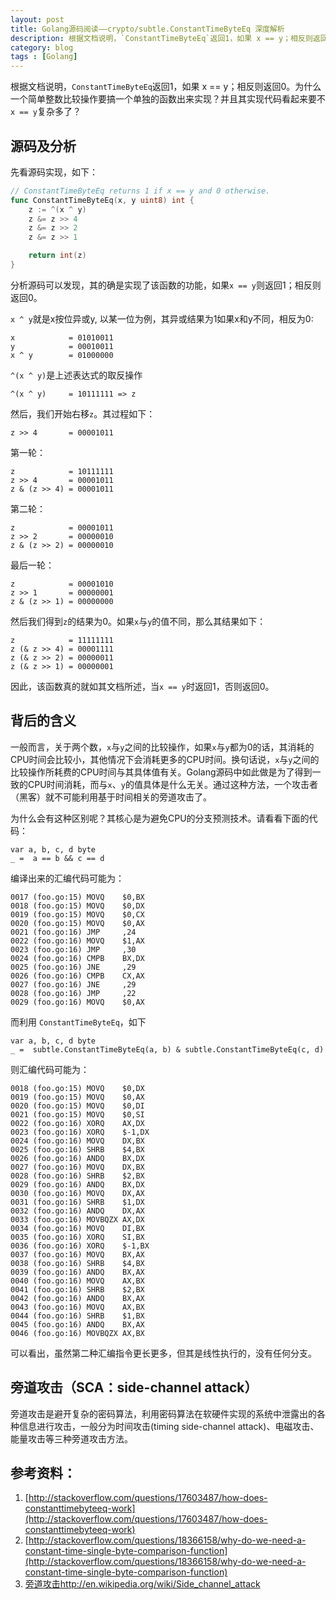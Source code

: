 ```yaml
---
layout: post
title: Golang源码阅读——crypto/subtle.ConstantTimeByteEq 深度解析
description: 根据文档说明，`ConstantTimeByteEq`返回1，如果 x == y；相反则返回0。为什么一个简单的整数比较操作要搞一个单独的函数出来实现？并且其实现代码看起来要不`x == y`复杂多了？
category: blog
tags : [Golang]
---
```


根据文档说明，`ConstantTimeByteEq`返回1，如果 x == y；相反则返回0。为什么一个简单整数比较操作要搞一个单独的函数出来实现？并且其实现代码看起来要不`x == y`复杂多了？

## 源码及分析

先看源码实现，如下：

```go
// ConstantTimeByteEq returns 1 if x == y and 0 otherwise.
func ConstantTimeByteEq(x, y uint8) int {
	z := ^(x ^ y)
	z &= z >> 4
	z &= z >> 2
	z &= z >> 1

	return int(z)
}
```

分析源码可以发现，其的确是实现了该函数的功能，如果`x == y`则返回1；相反则返回0。

`x ^ y`就是x按位异或y, 以某一位为例，其异或结果为1如果x和y不同，相反为0:

	x            = 01010011
	y            = 00010011
	x ^ y        = 01000000

`^(x ^ y)`是上述表达式的取反操作

	^(x ^ y)     = 10111111 => z

然后，我们开始右移`z`。其过程如下：

	z >> 4       = 00001011

第一轮：
	
	z            = 10111111
	z >> 4       = 00001011
	z & (z >> 4) = 00001011

第二轮：

	z            = 00001011
	z >> 2       = 00000010
	z & (z >> 2) = 00000010

最后一轮：

	z            = 00001010
	z >> 1       = 00000001
	z & (z >> 1) = 00000000

然后我们得到`z`的结果为0。如果`x`与`y`的值不同，那么其结果如下：

	z            = 11111111
	z (& z >> 4) = 00001111
	z (& z >> 2) = 00000011
	z (& z >> 1) = 00000001

因此，该函数真的就如其文档所述，当`x == y`时返回1，否则返回0。

## 背后的含义

一般而言，关于两个数，`x`与`y`之间的比较操作，如果`x`与`y`都为0的话，其消耗的CPU时间会比较小，其他情况下会消耗更多的CPU时间。换句话说，`x`与`y`之间的比较操作所耗费的CPU时间与其具体值有关。Golang源码中如此做是为了得到一致的CPU时间消耗，而与`x`、`y`的值具体是什么无关。通过这种方法，一个攻击者（黑客）就不可能利用基于时间相关的旁道攻击了。

为什么会有这种区别呢？其核心是为避免CPU的分支预测技术。请看看下面的代码：

	var a, b, c, d byte
	_ =  a == b && c == d

编译出来的汇编代码可能为：

	0017 (foo.go:15) MOVQ    $0,BX
	0018 (foo.go:15) MOVQ    $0,DX
	0019 (foo.go:15) MOVQ    $0,CX
	0020 (foo.go:15) MOVQ    $0,AX
	0021 (foo.go:16) JMP     ,24
	0022 (foo.go:16) MOVQ    $1,AX
	0023 (foo.go:16) JMP     ,30
	0024 (foo.go:16) CMPB    BX,DX
	0025 (foo.go:16) JNE     ,29
	0026 (foo.go:16) CMPB    CX,AX
	0027 (foo.go:16) JNE     ,29
	0028 (foo.go:16) JMP     ,22
	0029 (foo.go:16) MOVQ    $0,AX

而利用 `ConstantTimeByteEq`，如下

	var a, b, c, d byte
	_ =  subtle.ConstantTimeByteEq(a, b) & subtle.ConstantTimeByteEq(c, d)

则汇编代码可能为：

	0018 (foo.go:15) MOVQ    $0,DX
	0019 (foo.go:15) MOVQ    $0,AX
	0020 (foo.go:15) MOVQ    $0,DI
	0021 (foo.go:15) MOVQ    $0,SI
	0022 (foo.go:16) XORQ    AX,DX
	0023 (foo.go:16) XORQ    $-1,DX
	0024 (foo.go:16) MOVQ    DX,BX
	0025 (foo.go:16) SHRB    $4,BX
	0026 (foo.go:16) ANDQ    BX,DX
	0027 (foo.go:16) MOVQ    DX,BX
	0028 (foo.go:16) SHRB    $2,BX
	0029 (foo.go:16) ANDQ    BX,DX
	0030 (foo.go:16) MOVQ    DX,AX
	0031 (foo.go:16) SHRB    $1,DX
	0032 (foo.go:16) ANDQ    DX,AX
	0033 (foo.go:16) MOVBQZX AX,DX
	0034 (foo.go:16) MOVQ    DI,BX
	0035 (foo.go:16) XORQ    SI,BX
	0036 (foo.go:16) XORQ    $-1,BX
	0037 (foo.go:16) MOVQ    BX,AX
	0038 (foo.go:16) SHRB    $4,BX
	0039 (foo.go:16) ANDQ    BX,AX
	0040 (foo.go:16) MOVQ    AX,BX
	0041 (foo.go:16) SHRB    $2,BX
	0042 (foo.go:16) ANDQ    BX,AX
	0043 (foo.go:16) MOVQ    AX,BX
	0044 (foo.go:16) SHRB    $1,BX
	0045 (foo.go:16) ANDQ    BX,AX
	0046 (foo.go:16) MOVBQZX AX,BX

可以看出，虽然第二种汇编指令更长更多，但其是线性执行的，没有任何分支。

## 旁道攻击（SCA：side-channel attack）

旁道攻击是避开复杂的密码算法，利用密码算法在软硬件实现的系统中泄露出的各种信息进行攻击，一般分为时间攻击(timing side-channel attack)、电磁攻击、能量攻击等三种旁道攻击方法。 

## 参考资料：

1. [http://stackoverflow.com/questions/17603487/how-does-constanttimebyteeq-work](http://stackoverflow.com/questions/17603487/how-does-constanttimebyteeq-work)
1. [http://stackoverflow.com/questions/18366158/why-do-we-need-a-constant-time-single-byte-comparison-function](http://stackoverflow.com/questions/18366158/why-do-we-need-a-constant-time-single-byte-comparison-function)
1. [旁道攻击http://en.wikipedia.org/wiki/Side_channel_attack](http://en.wikipedia.org/wiki/Side_channel_attack)